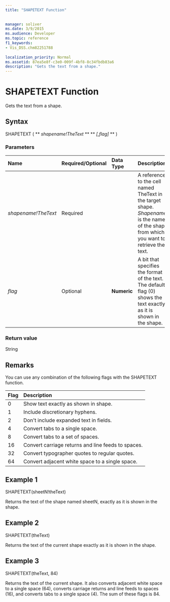 ```yaml
---
title: "SHAPETEXT Function"
 
 
manager: soliver
ms.date: 3/9/2015
ms.audience: Developer
ms.topic: reference
f1_keywords:
- Vis_DSS.chm82251788
 
localization_priority: Normal
ms.assetid: 87ea5e8f-c3e0-009f-4bf8-8c34fbdb83a6
description: "Gets the text from a shape."
---
```


# SHAPETEXT Function

Gets the text from a shape. 
  
## Syntax

SHAPETEXT ( ** *shapename!TheText* ** ** *[,flag]* ** ) 
  
### Parameters

|**Name**|**Required/Optional**|**Data Type**|**Description**|
|:-----|:-----|:-----|:-----|
| _shapename!TheText_ <br/> |Required  <br/> ||A reference to the cell named TheText in the target shape.  _Shapename!_ is the name of the shape from which you want to retrieve the text.  <br/> |
| _flag_ <br/> |Optional  <br/> |**Numeric** <br/> |A bit that specifies the format of the text. The default flag (0) shows the text exactly as it is shown in the shape.  <br/> |
   
### Return value

String
  
## Remarks

You can use any combination of the following flags with the SHAPETEXT function.
  
|**Flag**|**Description**|
|:-----|:-----|
|0  <br/> |Show text exactly as shown in shape.  <br/> |
|1  <br/> |Include discretionary hyphens.  <br/> |
|2  <br/> |Don't include expanded text in fields.  <br/> |
|4  <br/> |Convert tabs to a single space.  <br/> |
|8  <br/> |Convert tabs to a set of spaces.  <br/> |
|16  <br/> |Convert carriage returns and line feeds to spaces.  <br/> |
|32  <br/> |Convert typographer quotes to regular quotes.  <br/> |
|64  <br/> |Convert adjacent white space to a single space.  <br/> |
   
## Example 1

SHAPETEXT(sheetN!theText)
  
Returns the text of the shape named sheetN, exactly as it is shown in the shape.
  
## Example 2

SHAPETEXT(theText)
  
Returns the text of the current shape exactly as it is shown in the shape.
  
## Example 3

SHAPETEXT(theText, 84)
  
Returns the text of the current shape. It also converts adjacent white space to a single space (64), converts carriage returns and line feeds to spaces (16), and converts tabs to a single space (4). The sum of these flags is 84.
  

